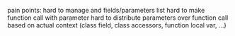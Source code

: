 pain points:
  hard to manage and fields/parameters list
  hard to make function call with parameter
  hard to distribute parameters over function call based on actual context (class field, class accessors, function local var, ...)